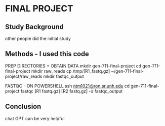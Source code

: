 # FINAL PROJECT
## Study Background
other people did the initial study

## Methods - I used this code 
 PREP DIRECTORIES + OBTAIN DATA
 mkdir gen-711-final-project
 cd gen-711-final-project
mkdir raw_reads
cp /tmp/[R1_fastq.gz] ~/gen-711-final-project/raw_reads
mkdir fastqc_output

FASTQC - ON POWERSHELL
ssh ntm1021@ron.sr.unh.edu
cd gen-711-final-project
fastqc [R1 fastq.gz] [R2 fastq.gz] -o fastqc_output

## Conclusion
chat GPT can be very helpful 

